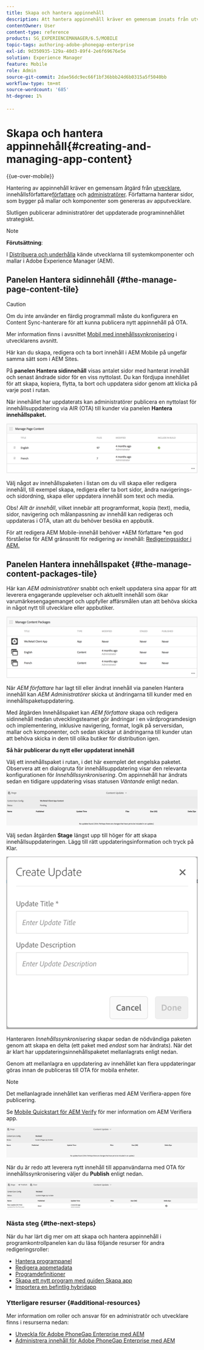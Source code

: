 ```yaml
---
title: Skapa och hantera appinnehåll
description: Att hantera appinnehåll kräver en gemensam insats från utvecklare, innehållsförfattare och administratörer. Författarna hanterar sidor, som bygger på mallar och komponenter som genereras av apputvecklare.
contentOwner: User
content-type: reference
products: SG_EXPERIENCEMANAGER/6.5/MOBILE
topic-tags: authoring-adobe-phonegap-enterprise
exl-id: 9d350935-129a-40d3-89f4-2e6f69676e5e
solution: Experience Manager
feature: Mobile
role: Admin
source-git-commit: 2dae56dc9ec66f1bf36bbb24d6b0315a5f5040bb
workflow-type: tm+mt
source-wordcount: '685'
ht-degree: 1%

---
```


# Skapa och hantera appinnehåll{#creating-and-managing-app-content}

{{ue-over-mobile}}

Hantering av appinnehåll kräver en gemensam åtgärd från [utvecklare](#developer), innehållsförfattare[författare](#author) och [administratörer](#administrator). Författarna hanterar sidor, som bygger på mallar och komponenter som genereras av apputvecklare.

Slutligen publicerar administratörer det uppdaterade programinnehållet strategiskt.

>[!NOTE]
>
>**Förutsättning**:
>
>I [Distribuera och underhålla](/help/sites-deploying/deploy.md) kände utvecklarna till systemkomponenter och mallar i Adobe Experience Manager (AEM).

## Panelen Hantera sidinnehåll {#the-manage-page-content-tile}

>[!CAUTION]
>
>Om du inte använder en färdig programmall måste du konfigurera en Content Sync-hanterare för att kunna publicera nytt appinnehåll på OTA.
>
>Mer information finns i avsnittet [Mobil med innehållssynkronisering](/help/mobile/phonegap-contentsync.md) i utvecklarens avsnitt.

Här kan du skapa, redigera och ta bort innehåll i AEM Mobile på ungefär samma sätt som i AEM Sites.

På **panelen Hantera sidinnehåll** visas antalet sidor med hanterat innehåll och senast ändrade sidor för en viss nyttolast. Du kan fördjupa innehållet för att skapa, kopiera, flytta, ta bort och uppdatera sidor genom att klicka på varje post i rutan.

När innehållet har uppdaterats kan administratörer publicera en nyttolast för innehållsuppdatering via AIR (OTA) till kunder via panelen **Hantera innehållspaket.**

![chlimage_1-161](assets/chlimage_1-161.png)

Välj något av innehållspaketen i listan om du vill skapa eller redigera innehåll, till exempel skapa, redigera eller ta bort sidor, ändra navigerings- och sidordning, skapa eller uppdatera innehåll som text och media.

Obs! *Allt är innehåll*, vilket innebär att programformat, kopia (text), media, sidor, navigering och målanpassning av innehåll kan redigeras och uppdateras i OTA, utan att du behöver besöka en appbutik.

För att redigera AEM Mobile-innehåll behöver *AEM författare *en god förståelse för AEM gränssnitt för redigering av innehåll: [Redigeringssidor i AEM.](/help/sites-authoring/qg-page-authoring.md)

## Panelen Hantera innehållspaket {#the-manage-content-packages-tile}

Här kan *AEM administratörer* snabbt och enkelt uppdatera sina appar för att leverera engagerande upplevelser och aktuellt innehåll som ökar varumärkesengagemanget och uppfyller affärsmålen utan att behöva skicka in något nytt till utvecklare eller appbutiker.

![chlimage_1-162](assets/chlimage_1-162.png)

När *AEM författare* har lagt till eller ändrat innehåll via panelen Hantera innehåll kan *AEM Administratörer* skicka ut ändringarna till kunder med en innehållspaketuppdatering.

Med åtgärden Innehållspaket kan *AEM författare* skapa och redigera sidinnehåll medan utvecklingsteamet gör ändringar i en värdprogramdesign och implementering, inklusive navigering, format, logik på serversidan, mallar och komponenter, och sedan skickar ut ändringarna till kunder utan att behöva skicka in dem till olika butiker för distribution igen.

**Så här publicerar du nytt eller uppdaterat innehåll**

Välj ett innehållspaket i rutan, i det här exemplet det engelska paketet. Observera att en dialogruta för innehållsuppdatering visar den relevanta konfigurationen för *Innehållssynkronisering*. Om appinnehåll har ändrats sedan en tidigare uppdatering visas statusen *Väntande* enligt nedan.

![chlimage_1-163](assets/chlimage_1-163.png)

Välj sedan åtgärden **Stage** längst upp till höger för att skapa innehållsuppdateringen. Lägg till rätt uppdateringsinformation och tryck på Klar.

![chlimage_1-164](assets/chlimage_1-164.png)

Hanteraren *Innehållssynkronisering* skapar sedan de nödvändiga paketen genom att skapa en delta (ett paket med *endast* som har ändrats). När det är klart har uppdateringsinnehållspaketet mellanlagrats enligt nedan.

Genom att mellanlagra en uppdatering av innehållet kan flera uppdateringar göras innan de publiceras till OTA för mobila enheter.

>[!NOTE]
>
>Det mellanlagrade innehållet kan verifieras med AEM Verifiera-appen före publicering.
>
>Se [Mobile Quickstart för AEM Verify](/help/mobile/phonegap-mobile-quickstart.md) för mer information om AEM Verifiera app.

![chlimage_1-165](assets/chlimage_1-165.png)

När du är redo att leverera nytt innehåll till appanvändarna med OTA för innehållssynkronisering väljer du **Publish** enligt nedan.

![chlimage_1-166](assets/chlimage_1-166.png)

### Nästa steg {#the-next-steps}

När du har lärt dig mer om att skapa och hantera appinnehåll i programkontrollpanelen kan du läsa följande resurser för andra redigeringsroller:

* [Hantera programpanel](/help/mobile/phonegap-app-details-tile.md)
* [Redigera appmetadata](/help/mobile/phonegap-editmetadata.md)
* [Programdefinitioner](/help/mobile/phonegap-app-definitions.md)
* [Skapa ett nytt program med guiden Skapa app](/help/mobile/phonegap-create-new-app.md)
* [Importera en befintlig hybridapp](/help/mobile/phonegap-adding-content-to-imported-app.md)

### Ytterligare resurser {#additional-resources}

Mer information om roller och ansvar för en administratör och utvecklare finns i resurserna nedan:

* [Utveckla för Adobe PhoneGap Enterprise med AEM](/help/mobile/developing-in-phonegap.md)
* [Administrera innehåll för Adobe PhoneGap Enterprise med AEM](/help/mobile/administer-phonegap.md)
